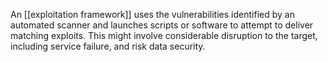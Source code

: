 An [[exploitation framework]] uses the vulnerabilities identified by an automated scanner and launches scripts or software to attempt to deliver matching exploits. This might involve considerable disruption to the target, including service failure, and risk data security.